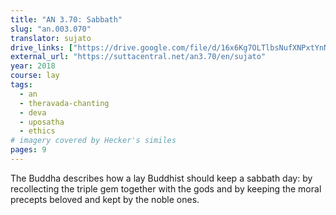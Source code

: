 ```yaml
---
title: "AN 3.70: Sabbath"
slug: "an.003.070"
translator: sujato
drive_links: ["https://drive.google.com/file/d/16x6Kg7OLTlbsNufXNPxtYnNp4u1xEjYn/view?usp=drivesdk"]
external_url: "https://suttacentral.net/an3.70/en/sujato"
year: 2018
course: lay
tags:
  - an
  - theravada-chanting
  - deva
  - uposatha
  - ethics
# imagery covered by Hecker's similes
pages: 9
---
```


The Buddha describes how a lay Buddhist should keep a sabbath day: by recollecting the triple gem together with the gods and by keeping the moral precepts beloved and kept by the noble ones.
